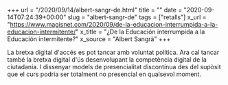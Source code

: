 +++
url = "/2020/09/14/albert-sangr-de.html"
title = ""
date = "2020-09-14T07:24:39+00:00"
slug = "albert-sangr-de"
tags = ["retalls"]
x_url = "https://www.magisnet.com/2020/09/de-la-educacion-interrumpida-a-la-educacion-intermitente/"
x_title = "¿De la Educación interrumpida a la Educación intermitente?"
x_source = "Albert Sangrà"
+++

La bretxa digital d'accés es pot tancar amb voluntat política. Ara cal tancar també la bretxa digital d'ús desenvolupant la competència digital de la ciutadania. I dissenyar models de presencialitat discontínua des del supòsit que el curs podria ser totalment no presencial en qualsevol moment.
